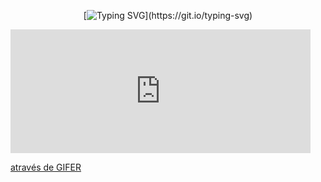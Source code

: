 <div align="center">
  
[![Typing SVG](https://readme-typing-svg.demolab.com?font=Fira+Code&size=20&pause=1000&lines=Hello+there!)](https://git.io/typing-svg)

</div>

<iframe src="https://gifer.com/embed/S4T1" width=480 height=198.000 frameBorder="0" allowFullScreen></iframe><p><a href="https://gifer.com">através de GIFER</a></p>

